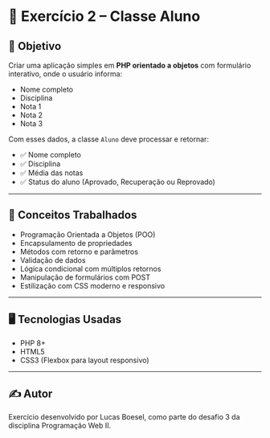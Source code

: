 # 🧾 Exercício 2 – Classe Aluno

## 🎯 Objetivo

Criar uma aplicação simples em **PHP orientado a objetos** com formulário interativo, onde o usuário informa:

- Nome completo  
- Disciplina  
- Nota 1  
- Nota 2  
- Nota 3  

Com esses dados, a classe `Aluno` deve processar e retornar:

- ✅ Nome completo  
- ✅ Disciplina  
- ✅ Média das notas  
- ✅ Status do aluno (Aprovado, Recuperação ou Reprovado)  

---

## 🧠 Conceitos Trabalhados

- Programação Orientada a Objetos (POO)  
- Encapsulamento de propriedades  
- Métodos com retorno e parâmetros  
- Validação de dados  
- Lógica condicional com múltiplos retornos  
- Manipulação de formulários com POST  
- Estilização com CSS moderno e responsivo  

---

## 🖥️ Tecnologias Usadas

- PHP 8+  
- HTML5  
- CSS3 (Flexbox para layout responsivo)  

---

## ✍️ Autor

Exercício desenvolvido por Lucas Boesel, como parte do desafio 3 da disciplina Programação Web II.
